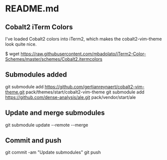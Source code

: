 # README.md

## Cobalt2 iTerm Colors
I've loaded Cobalt2 colors into iTerm2, which makes the cobalt2-vim-theme look quite nice.

$ wget https://raw.githubusercontent.com/mbadolato/iTerm2-Color-Schemes/master/schemes/Cobalt2.itermcolors

## Submodules added

git submodule add https://github.com/gertjanreynaert/cobalt2-vim-theme.git pack/themes/start/cobalt2-vim-theme
git submodule add https://github.com/dense-analysis/ale.git pack/vendor/start/ale

## Update and merge submodules
git submodule update --remote --merge

## Commit and push
git commit -am "Update submodules"
git push
